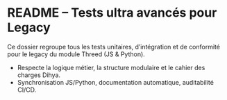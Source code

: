 # README – Tests ultra avancés pour Legacy

Ce dossier regroupe tous les tests unitaires, d’intégration et de conformité pour le legacy du module Threed (JS & Python).

- Respecte la logique métier, la structure modulaire et le cahier des charges Dihya.
- Synchronisation JS/Python, documentation automatique, auditabilité CI/CD.
